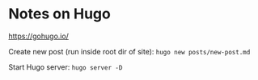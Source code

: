 # Notes on Hugo

https://gohugo.io/

Create new post (run inside root dir of site): `hugo new posts/new-post.md`

Start Hugo server: `hugo server -D`
